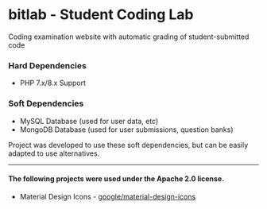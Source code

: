 # bitlab - Student Coding Lab
Coding examination website with automatic grading of student-submitted code

### Hard Dependencies
- PHP 7.x/8.x Support

### Soft Dependencies
- MySQL Database (used for user data, etc)
- MongoDB Database (used for user submissions, question banks)

Project was developed to use these soft dependencies, but can be easily adapted to use alternatives.

---

#### The following projects were used under the Apache 2.0 license.
- Material Design Icons - [google/material-design-icons](https://github.com/google/material-design-icons)